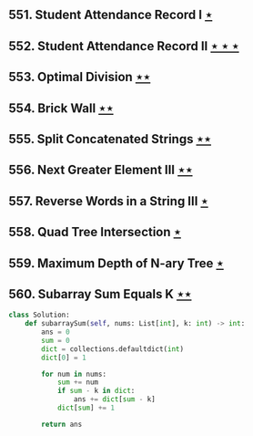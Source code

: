 ## 551. Student Attendance Record I [$\star$](https://leetcode.com/problems/student-attendance-record-i)

## 552. Student Attendance Record II [$\star\star\star$](https://leetcode.com/problems/student-attendance-record-ii)

## 553. Optimal Division [$\star\star$](https://leetcode.com/problems/optimal-division)

## 554. Brick Wall [$\star\star$](https://leetcode.com/problems/brick-wall)

## 555. Split Concatenated Strings [$\star\star$](https://leetcode.com/problems/split-concatenated-strings)

## 556. Next Greater Element III [$\star\star$](https://leetcode.com/problems/next-greater-element-iii)

## 557. Reverse Words in a String III [$\star$](https://leetcode.com/problems/reverse-words-in-a-string-iii)

## 558. Quad Tree Intersection [$\star$](https://leetcode.com/problems/quad-tree-intersection)

## 559. Maximum Depth of N-ary Tree [$\star$](https://leetcode.com/problems/maximum-depth-of-n-ary-tree)

## 560. Subarray Sum Equals K [$\star\star$](https://leetcode.com/problems/subarray-sum-equals-k)

```python
class Solution:
    def subarraySum(self, nums: List[int], k: int) -> int:
        ans = 0
        sum = 0
        dict = collections.defaultdict(int)
        dict[0] = 1

        for num in nums:
            sum += num
            if sum - k in dict:
                ans += dict[sum - k]
            dict[sum] += 1

        return ans
```
